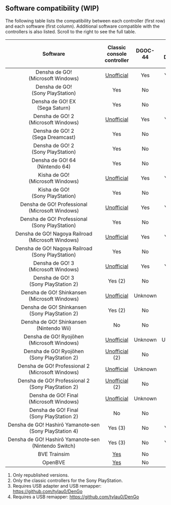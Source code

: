 ## Software compatibility (WIP)

The following table lists the compatibility between each controller (first row) and each software (first column). Additional software compatible with the controllers is also listed. Scroll to the right to see the full table.

| Software                                                                              | Classic console controller                                                            | DGOC-44 | DGC-255<br/>DGOC-44U                            | DRC-184<br/>DYC-288 | TCPP-20009<br/>TCPP-20012                                | TCPP-20011                                               | TCPP-20014 | TCPP-20017 | OHC-PC01                                        |
|:-------------------------------------------------------------------------------------:|:-------------------------------------------------------------------------------------:|:-------:|:-----------------------------------------------:|:-------------------:|:--------------------------------------------------------:|:--------------------------------------------------------:|:----------:|:----------:|:-----------------------------------------------:|
| Densha&nbsp;de&nbsp;GO!<br/>(Microsoft Windows)                                       | [Unofficial](../adapters#converter-tool-by-autotraintas)                              | Yes     | Yes (1)                                         | No                  | [Unofficial](../adapters#converter-tool-by-autotraintas) | [Unofficial](../adapters#converter-tool-by-autotraintas) | No         | No         | Yes                                             |
| Densha&nbsp;de&nbsp;GO!<br/>(Sony PlayStation)                                        | Yes                                                                                   | No      | No                                              | No                  | No                                                       | No                                                       | No         | No         | No                                              |
| Densha&nbsp;de&nbsp;GO!&nbsp;EX<br/>(Sega Saturn)                                     | Yes                                                                                   | No      | No                                              | No                  | No                                                       | No                                                       | No         | No         | No                                              |
| Densha&nbsp;de&nbsp;GO!&nbsp;2<br/>(Microsoft Windows)                                | [Unofficial](../adapters#converter-tool-by-autotraintas)                              | Yes     | Yes (1)                                         | No                  | [Unofficial](../adapters#converter-tool-by-autotraintas) | [Unofficial](../adapters#converter-tool-by-autotraintas) | No         | No         | Yes                                             |
| Densha&nbsp;de&nbsp;GO!&nbsp;2<br/>(Sega Dreamcast)                                   | Yes                                                                                   | No      | No                                              | No                  | No                                                       | No                                                       | No         | No         | No                                              |
| Densha&nbsp;de&nbsp;GO!&nbsp;2<br/>(Sony PlayStation)                                 | Yes                                                                                   | No      | No                                              | No                  | No                                                       | No                                                       | No         | No         | No                                              |
| Densha&nbsp;de&nbsp;GO!&nbsp;64<br/>(Nintendo 64)                                     | Yes                                                                                   | No      | No                                              | No                  | No                                                       | No                                                       | No         | No         | No                                              |
| Kisha&nbsp;de&nbsp;GO!<br/>(Microsoft Windows)                                        | [Unofficial](../adapters#converter-tool-by-autotraintas)                              | Yes     | Yes (1)                                         | No                  | [Unofficial](../adapters#converter-tool-by-autotraintas) | [Unofficial](../adapters#converter-tool-by-autotraintas) | No         | No         | Yes                                             |
| Kisha&nbsp;de&nbsp;GO!<br/>(Sony PlayStation)                                         | Yes                                                                                   | No      | No                                              | No                  | No                                                       | No                                                       | No         | No         | No                                              |
| Densha&nbsp;de&nbsp;GO!&nbsp;Professional<br/>(Microsoft Windows)                     | [Unofficial](../adapters#converter-tool-by-autotraintas)                              | Yes     | Yes (1)                                         | No                  | [Unofficial](../adapters#converter-tool-by-autotraintas) | [Unofficial](../adapters#converter-tool-by-autotraintas) | No         | No         | Yes                                             |
| Densha&nbsp;de&nbsp;GO!&nbsp;Professional<br/>(Sony PlayStation)                      | Yes                                                                                   | No      | No                                              | No                  | No                                                       | No                                                       | No         | No         | No                                              |
| Densha&nbsp;de&nbsp;GO!&nbsp;Nagoya&nbsp;Railroad<br/>(Microsoft Windows)             | [Unofficial](../adapters#converter-tool-by-autotraintas)                              | Yes     | Yes (1)                                         | No                  | [Unofficial](../adapters#converter-tool-by-autotraintas) | [Unofficial](../adapters#converter-tool-by-autotraintas) | No         | No         | Yes                                             |
| Densha&nbsp;de&nbsp;GO!&nbsp;Nagoya&nbsp;Railroad<br/>(Sony PlayStation)              | Yes                                                                                   | No      | No                                              | No                  | No                                                       | No                                                       | No         | No         | No                                              |
| Densha&nbsp;de&nbsp;GO!&nbsp;3<br/>(Microsoft Windows)                                | [Unofficial](../adapters#converter-tool-by-autotraintas)                              | Yes     | Yes (1)                                         | No                  | [Unofficial](../adapters#converter-tool-by-autotraintas) | [Unofficial](../adapters#converter-tool-by-autotraintas) | No         | No         | Yes                                             |
| Densha&nbsp;de&nbsp;GO!&nbsp;3<br/>(Sony PlayStation 2)                               | Yes (2)                                                                               | No      | No                                              | No                  | Yes                                                      | No                                                       | No         | No         | No                                              |
| Densha&nbsp;de&nbsp;GO!&nbsp;Shinkansen<br/>(Microsoft Windows)                       | [Unofficial](../adapters#converter-tool-by-autotraintas)                              | Unknown | Yes                                             | No                  | [Unofficial](../adapters#converter-tool-by-autotraintas) | [Unofficial](../adapters#converter-tool-by-autotraintas) | No         | No         | Yes                                             |
| Densha&nbsp;de&nbsp;GO!&nbsp;Shinkansen<br/>(Sony PlayStation 2)                      | Yes (2)                                                                               | No      | No                                              | No                  | Yes                                                      | Yes                                                      | No         | No         | No                                              |
| Densha&nbsp;de&nbsp;GO!&nbsp;Shinkansen<br/>(Nintendo Wii)                            | No                                                                                    | No      | No                                              | No                  | No                                                       | No                                                       | No         | Yes        | No                                              |
| Densha&nbsp;de&nbsp;GO!&nbsp;Ryojōhen<br/>(Microsoft Windows)                         | [Unofficial](../adapters#converter-tool-by-autotraintas)                              | Unknown | Unknown                                         | Yes                 | [Unofficial](../adapters#converter-tool-by-autotraintas) | [Unofficial](../adapters#converter-tool-by-autotraintas) | No         | No         | Yes                                             |
| Densha&nbsp;de&nbsp;GO!&nbsp;Ryojōhen<br/>(Sony PlayStation 2)                        | [Unofficial](../adapters#playstation-2-cheat-codes-for-playstation-1-controllers) (2) | No      | No                                              | No                  | Yes                                                      | Yes                                                      | Yes        | No         | No                                              |
| Densha&nbsp;de&nbsp;GO!&nbsp;Professional&nbsp;2<br/>(Microsoft Windows)              | [Unofficial](../adapters#converter-tool-by-autotraintas)                              | Unknown | Yes                                             | Yes                 | [Unofficial](../adapters#converter-tool-by-autotraintas) | [Unofficial](../adapters#converter-tool-by-autotraintas) | No         | No         | Yes                                             |
| Densha&nbsp;de&nbsp;GO!&nbsp;Professional&nbsp;2<br/>(Sony PlayStation 2)             | [Unofficial](../adapters#playstation-2-cheat-codes-for-playstation-1-controllers) (2) | No      | No                                              | No                  | Yes                                                      | Yes                                                      | Yes        | No         | No                                              |
| Densha&nbsp;de&nbsp;GO!&nbsp;Final<br/>(Microsoft Windows)                            | [Unofficial](../adapters#converter-tool-by-autotraintas)                              | Unknown | Yes                                             | Yes                 | [Unofficial](../adapters#converter-tool-by-autotraintas) | [Unofficial](../adapters#converter-tool-by-autotraintas) | No         | No         | Yes                                             |
| Densha&nbsp;de&nbsp;GO!&nbsp;Final<br/>(Sony PlayStation 2)                           | No                                                                                    | No      | No                                              | No                  | Yes                                                      | Yes                                                      | Yes        | No         | No                                              |
| Densha&nbsp;de&nbsp;GO!&nbsp;Hashirō&nbsp;Yamanote&#8209;sen<br/>(Sony PlayStation 4) | Yes (3)                                                                               | No      | Yes (4)                                         | Untested (4)        | No                                                       | No                                                       | No         | No         | Yes                                             |
| Densha&nbsp;de&nbsp;GO!&nbsp;Hashirō&nbsp;Yamanote&#8209;sen<br/>(Nintendo Switch)    | Yes (3)                                                                               | No      | Yes (4)                                         | Untested (4)        | No                                                       | No                                                       | No         | No         | Yes                                             |
| BVE Trainsim                                                                          | [Yes](../input-plugins-for-bve-trainsimopenbve)                                       | No      | [Yes](../input-plugins-for-bve-trainsimopenbve) | No                  | No                                                       | No                                                       | No         | No         | [Yes](../input-plugins-for-bve-trainsimopenbve) |
| OpenBVE                                                                               | [Yes](../input-plugins-for-bve-trainsimopenbve)                                       | No      | [Yes](../input-plugins-for-bve-trainsimopenbve) | No                  | [Yes](../input-plugins-for-bve-trainsimopenbve)          | [Yes](../input-plugins-for-bve-trainsimopenbve)          | No         | No         | [Yes](../input-plugins-for-bve-trainsimopenbve) |

1. Only republished versions.
2. Only the classic controllers for the Sony PlayStation.
3. Requires USB adapter and USB remapper: https://github.com/tylau0/DenGo
4. Requires a USB remapper: https://github.com/tylau0/DenGo
